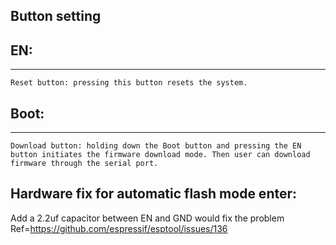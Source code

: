 Button setting
--------------
## EN:
-----

    Reset button: pressing this button resets the system.
## Boot:
-------
    
    Download button: holding down the Boot button and pressing the EN button initiates the firmware download mode. Then user can download firmware through the serial port.


Hardware fix for automatic flash mode enter:
-------------------------------------------
Add a 2.2uf capacitor between EN and GND would fix the problem
Ref=https://github.com/espressif/esptool/issues/136
